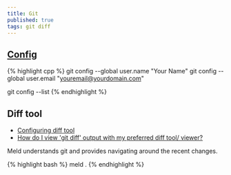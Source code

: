 ```yaml
---
title: Git
published: true
tags: git diff
---
```


## [Config](https://linuxize.com/post/how-to-configure-git-username-and-email/)
{% highlight cpp %}
git config --global user.name "Your Name"
git config --global user.email "youremail@yourdomain.com"

git config --list
{% endhighlight %}

## Diff tool
- [Configuring diff tool](https://stackoverflow.com/questions/6412516/configuring-diff-tool-with-gitconfig)
- [How do I view 'git diff' output with my preferred diff tool/ viewer?](https://stackoverflow.com/questions/255202/how-do-i-view-git-diff-output-with-my-preferred-diff-tool-viewer)

Meld understands git and provides navigating around the recent changes.

{% highlight bash %}
meld .
{% endhighlight %}
